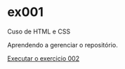 # ex001
 Cuso de HTML e CSS

 Aprendendo a gerenciar o repositório.

 <a href="https://github.com/matheus-czeck/Ex-de-Html-e-Css/exercicio002/index.html"> Executar o exercicio 002 </a>
